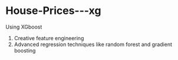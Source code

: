 # House-Prices---xg
Using XGboost



 1.   Creative feature engineering 
 2.   Advanced regression techniques like random forest and gradient boosting

